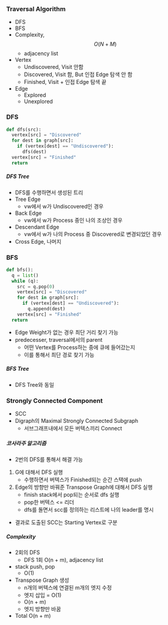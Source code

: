 ### Traversal Algorithm

- DFS
- BFS
- Complexity, $$O(N + M)$$
  - adjacency list
- Vertex
  - Undiscovered, Visit 안함
  - Discovered, Visit 함, But 인접 Edge 탐색 안 함
  - Finished, Visit + 인접 Edge 탐색 끝
- Edge
  - Explored
  - Unexplored

### DFS

```python
def dfs(src):
  vertex[src] = "Discovered"
  for dest in graph[src]:
    if (vertex[dest] == "Undiscovered"):
      dfs(dest)
  vertex[src] = "Finished"
  return
```

##### DFS Tree

- DFS를 수행하면서 생성된 트리
- Tree Edge
  - vw에서 w가 Undiscovered인 경우
- Back Edge
  - vw에서 w가 Process 중인 나의 조상인 경우
- Descendant Edge
  - vw에서 w가 나의 Process 중 Discovered로 변경되었던 경우
- Cross Edge, 나머지

### BFS

```python
def bfs():
  q = list()
  while (q):
    src = q.pop(0)
    vertex[src] = "Discovered"
    for dest in graph[src]:
      if (vertex[dest] == "Undiscovered"):
        q.append(dest)
    vertex[src] = "Finished"
  return
```

- Edge Weight가 없는 경우 최단 거리 찾기 가능
- predecesser, traversal에서의 parent
  - 어떤 Vertex를 Process하는 중에 큐에 들어갔는지
  - 이를 통해서 최단 경로 찾기 가능

##### BFS Tree

- DFS Tree와 동일

### Strongly Connected Component

- SCC
- Digraph의 Maximal Strongly Connected Subgraph
  - 서브그래프내에서 모든 버텍스끼리 Connect

##### 코사라주 알고리즘

- 2번의 DFS를 통해서 해결 가능

1. G에 대해서 DFS 실행
   - 수행하면서 버텍스가 Finished되는 순간 스택에 push
2. Edge의 방향만 바꿔준 Transpose Graph에 대해서 DFS 실행
   - finish stack에서 pop되는 순서로 dfs 실행
   - pop한 버텍스 <= 리더
   - dfs를 돌면서 scc를 정의하는 리스트에 나의 leader를 명시

- 결과로 도출된 SCC는 Starting Vertex로 구분

##### Complexity

- 2회의 DFS
  - DFS 1회 O(n + m), adjacency list
- stack push, pop
  - O(1)
- Transpose Graph 생성
  - n개의 버텍스에 연결된 m개의 엣지 수정
  - 엣지 삽입 = O(1)
  - O(n + m)
  - 엣지 방향만 바꿈
- Total O(n + m)
